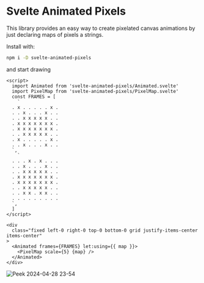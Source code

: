 # Svelte Animated Pixels

This library provides an easy way to create pixelated canvas animations by just declaring maps of pixels a strings.


Install with:

```sh
npm i -D svelte-animated-pixels
```

and start drawing

```svelte
<script>
  import Animated from 'svelte-animated-pixels/Animated.svelte'
  import PixelMap from 'svelte-animated-pixels/PixelMap.svelte'
  const FRAMES = [
    `
  . x . . . . . x .
  . . x . . . x . .
  . . x x x x x . .
  . x x x x x x x .
  . x x x x x x x .
  . . x x x x x . .
  . x . . . . . x .
  . . x . . . x . .
  `,
    `
  . . . x . x . . .
  . . x . . . x . .
  . . x x x x x . .
  . x x x x x x x .
  . x x x x x x x .
  . . x x x x x . .
  . . x x . x x . .
  . . . . . . . . .
  `,
  ]
</script>

<div
  class="fixed left-0 right-0 top-0 bottom-0 grid justify-items-center items-center"
>
  <Animated frames={FRAMES} let:using={{ map }}>
    <PixelMap scale={5} {map} />
  </Animated>
</div>
```
![Peek 2024-04-28 23-54](https://github.com/tncrazvan/svelte-animated-pixels/assets/6891346/6b83adba-1805-4c8f-9f1f-813707629550)

